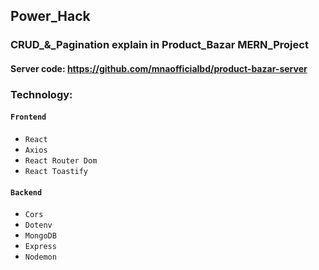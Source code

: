 ## Power_Hack
### CRUD_&_Pagination explain in Product_Bazar MERN_Project
#### Server code: https://github.com/mnaofficialbd/product-bazar-server
### Technology:

#### `Frontend`
- `React`
- `Axios`
- `React Router Dom`
- `React Toastify`

#### `Backend`
- `Cors`
- `Dotenv`
- `MongoDB`
- `Express`
- `Nodemon`